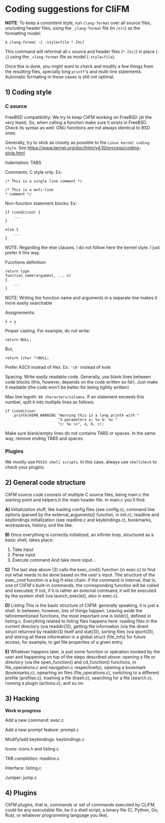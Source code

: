 # Coding suggestions for CliFM

**NOTE**: To keep a consintent style, run `clang-format` over all source files, uncluding header files, using the `_clang-format` file (in `/src`) as the formatting model:

	$ clang-format -i -style=file *.[hc]

This command will reformat all c source and header files (`*.[hc]`) in place (`-i`) using the `_clang-format` file as model (`-style=file`).

Once this is done, you might want to check and modify a few things from the resulting files, specially long `printf`'s and multi-line statements. Automatic formating in these cases is still not optimal.

## 1) Coding style

### C source

FreeBSD compatibility: We try to keep CliFM working on FreeBSD (at the very least). So, when calling a function make sure it exists in FreeBSD. Check its syntax as well: GNU functions are not always identical to BSD ones.

Generally, try to stick as closely as possible to the `Linux kernel coding style`. See https://www.kernel.org/doc/html/v4.10/process/coding-style.html

Indentation: TABS

Comments: C style only. Ex:

	/* This is a single line comment */

	/* This is a muti-line
	* comment */

Non-function statement blocks: Ex:

	if (condition) {
		...
	}

	else {
		...
	}

NOTE: Regarding the else clauses, I do not follow here the kernel style. I just prefer it this way.

Functions definition:

	return type
	function_name(argument, ... n)
	{
		...
	}

NOTE: Writing the function name and arguments in a separate line makes it more easily searchable

Assignements:

	x = y

Proper casting. For example, do not write:

	return NULL;

But,

	return (char *)NULL;

Prefer ASCII instead of Hex: Ex: `'\0'` instead of `0x00`

Spacing: Write easily readable code. Generally, use blank lines between code blocks (this, however, depends on the code written so far). Just make it readable (the code won't be better for being tightly written)

Max line legnth: `80 characters/columns`. If an statement exceeds this number, split it into multiple lines as follows:

	if (condition)
		printk(KERN_WARNING "Warning this is a long printk with "
							"3 parameters a: %u b: %u "
							"c: %u \n", a, b, c);

Make sure blank/empty lines do not contains TABS or spaces. In the same way, remove ending TABS and spaces.

### Plugins

We mostly use `POSIX shell scripts`. In this case, always use `shellcheck` to check your plugins.

## 2) General code structure

CliFM source code consists of multiple C source files, being main.c the starting point and helpers.h the main header file. In main.c you'll find:

**A)** Initialization stuff, like loading config files (see config.c), command line options (parsed by the external_arguments() function, in init.c), readline and keybindings initialization (see readline.c and keybindings.c), bookmarks, workspaces, history, and the like.

**B)** Once everything is correctly initialized, an infinite loop, structured as a basic shell, takes place:
 1) Take input
 2) Parse input
 3) Execute command
 And take more input...

**C)** The last step above (3) calls the exec_cmd() function (in exec.c) to find out what needs to be done based on the user's input. The structure of the exec_cmd function is a big if-else chain: if the command is internal, that is, one of CliFM's built-in commands, the corresponding function will be called and executed; if not, if it is rather an external command, it will be executed by the system shell (via launch_execle(), also in exec.c).

**D)** Listing
 This is the basic structure of CliFM: generally speaking, it is just a shell. In between, however, lots of things happen. Leaving aside the taforementioned functions, the most important one is listdir(), defined in listing.c. Everything related to listing files happens here: reading files in the current directory (via readdir(3)), getting file information (via the dirent struct returned by readdir(3) itself and stat(3)), sorting files (via qsort(3)), and storing all these information in a global struct (file_info) for future access, for example, to get file properties of a given entry.

**E)** Whatever happens later, is just some function or operation invoked by the user and happening on top of the steps described above: opening a file or directory (via the open_function() and cd_function() functions, in file_operations.c and navigation.c respectivelly), opening a bookmark (bookmarks.c), opearting on files (file_operations.c), switching to a different profile (profiles.c), trashing a file (trash.c), searching for a file (search.c), running a plugin (actions.c), and so on.

## 3) Hacking
**Work in progress**

Add a new command: exec.c

Add a new prompt feature: prompt.c

Modify/add keybindings: keybindings.c

Icons: icons.h and listing.c

TAB completion: readline.c

Interface: listing.c

Jumper: jump.c

## 4) Plugins

CliFM plugins, that is, commands or set of commands executed by CLiFM, could be any executable file, be it a shell script, a binary file (C, Python, Go, Rust, or whatever programming language you like).

